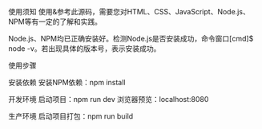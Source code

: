 使用须知
使用&参考此源码，需要您对HTML、CSS、JavaScript、Node.js、NPM等有一定的了解和实践。

Node.js、NPM均已正确安装好。检测Node.js是否安装成功，命令窗口[cmd]$ node -v。若出现具体的版本号，表示安装成功。

使用步骤

安装依赖
安装NPM依赖：npm install

开发环境
启动项目：npm run dev
浏览器预览：localhost:8080

生产环境
启动项目打包：npm run build
